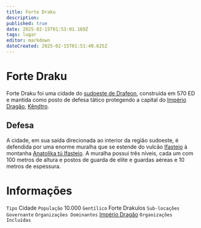 ```yaml
---
title: Forte Draku
description: 
published: true
date: 2025-02-15T01:53:01.169Z
tags: lugar
editor: markdown
dateCreated: 2025-02-15T01:51:40.625Z
---
```


# Forte Draku

Forte Draku foi uma cidade do [sudoeste de Drafeon](/lugares/plano-material/drafeon/sudoeste-de-drafeon), construída em 570 ED e mantida como posto de defesa tático protegendo a capital do [Império Dragão](/faccoes/nacoes/imperio-dragao), [Kêndtro](/lugares/plano-material/drafeon/sudoeste-de-drafeon/kendtro).

## Defesa

A cidade, em sua saída direcionada ao interior da região sudoeste, é defendida por uma enorme muralha que se estende do vulcão [Ifasteio](/lugares/plano-material/drafeon/sudoeste-de-drafeon/ifasteio) à montanha [Anatolika tú Ifasteio](/lugares/plano-material/drafeon/sudoeste-de-drafeon/anatolika-tu-ifasteio). A muralha possui três níveis, cada um com 100 metros de altura e postos de guarda de elite e guardas aéreas e 10 metros de espessura.

# Informações
`Tipo` Cidade
`População` 10.000
`Gentílico` Forte Drakulos
`Sub-locações` 
`Governante` 
`Organizações Dominantes` [Império Dragão](/faccoes/nacoes/imperio-dragao#imperio-dragao)
`Organizações Incluídas`